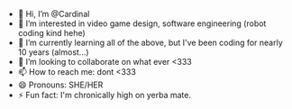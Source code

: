 - 👋 Hi, I’m @Cardinal
- 👀 I’m interested in video game design, software engineering (robot coding kind hehe)
- 🌱 I’m currently learning all of the above, but I've been coding for nearly 10 years (almost...)
- 💞️ I’m looking to collaborate on what ever <333
- 📫 How to reach me: dont <333
- 😄 Pronouns: SHE/HER
- ⚡ Fun fact: I'm chronically high on yerba mate.

<!---
Cardinal/Cardinal is a ✨ special ✨ repository because its `README.md` (this file) appears on your GitHub profile.
You can click the Preview link to take a look at your changes.
--->
